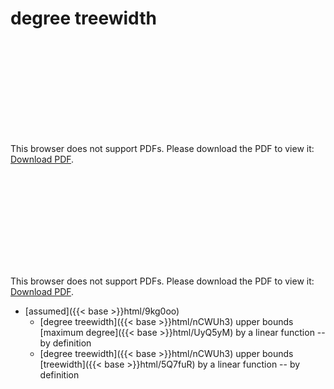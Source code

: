 # degree treewidth




<object data="../local_nCWUh3.pdf" type="application/pdf" width="100%" height="480px"><embed src="../local_nCWUh3.pdf"><p>This browser does not support PDFs. Please download the PDF to view it: <a href="../local_nCWUh3.pdf">Download PDF</a>.</p></embed></object>


<object data="../inclusions_nCWUh3.pdf" type="application/pdf" width="100%" height="480px"><embed src="../inclusions_nCWUh3.pdf"><p>This browser does not support PDFs. Please download the PDF to view it: <a href="../inclusions_nCWUh3.pdf">Download PDF</a>.</p></embed></object>

*  [assumed]({{< base >}}html/9kg0oo)
    * [degree treewidth]({{< base >}}html/nCWUh3) upper bounds [maximum degree]({{< base >}}html/UyQ5yM) by a linear function -- by definition
    * [degree treewidth]({{< base >}}html/nCWUh3) upper bounds [treewidth]({{< base >}}html/5Q7fuR) by a linear function -- by definition